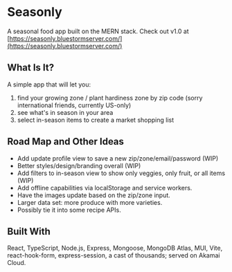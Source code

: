 # Seasonly

A seasonal food app built on the MERN stack.
Check out v1.0 at [https://seasonly.bluestormserver.com/](https://seasonly.bluestormserver.com/)

## What Is It?

A simple app that will let you:

1. find your growing zone / plant hardiness zone by zip code (sorry international friends, currently US-only)
2. see what's in season in your area
3. select in-season items to create a market shopping list

## Road Map and Other Ideas

- Add update profile view to save a new zip/zone/email/password (WIP)
- Better styles/design/branding overall (WIP)
- Add filters to in-season view to show only veggies, only fruit, or all items (WIP)
- Add offline capabilities via localStorage and service workers.
- Have the images update based on the zip/zone input.
- Larger data set: more produce with more varieties.
- Possibly tie it into some recipe APIs.

## Built With

React, TypeScript, Node.js, Express, Mongoose, MongoDB Atlas, MUI, Vite, react-hook-form, express-session, a cast of thousands; served on Akamai Cloud.
